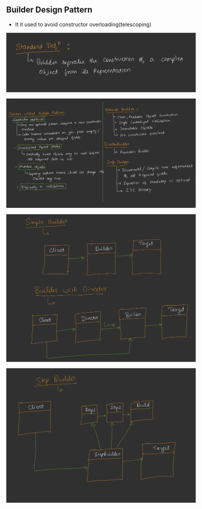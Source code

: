 ## Builder Design Pattern

* It it used to avoid constructor overloading(telescoping)

![1757014997564](image/Builder/1757014997564.png)

![1757011563808](image/Builder/1757011563808.png)

![1757011582712](image/Builder/1757011582712.png)

![1757011598826](image/Builder/1757011598826.png)
